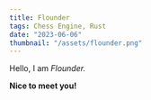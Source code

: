 ```yaml
---
title: Flounder
tags: Chess Engine, Rust
date: "2023-06-06"
thumbnail: "/assets/flounder.png"
---
```


Hello, I am _Flounder._

**Nice to meet you!**